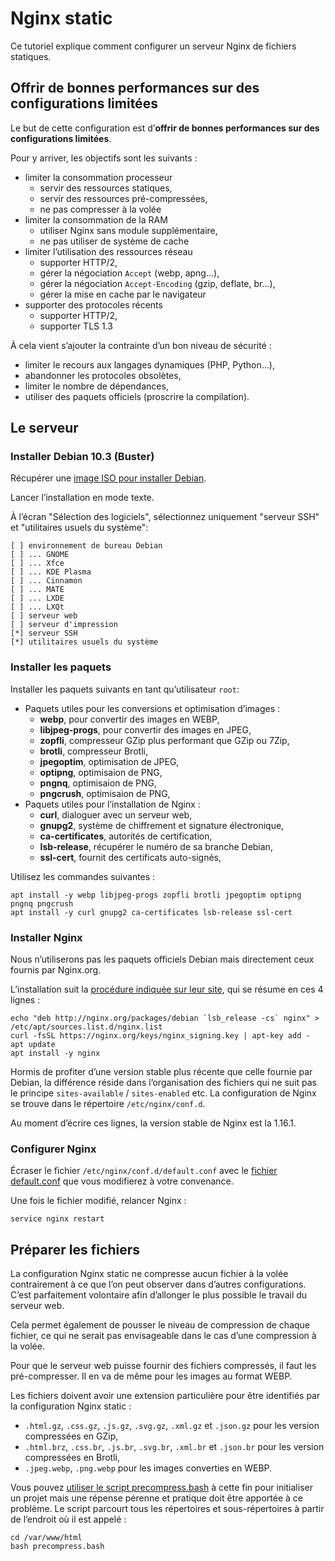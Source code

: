 Nginx static
============

Ce tutoriel explique comment configurer un serveur Nginx de fichiers statiques.

Offrir de bonnes performances sur des configurations limitées
-------------------------------------------------------------

Le but de cette configuration est d’**offrir de bonnes performances sur des configurations limitées**.

Pour y arriver, les objectifs sont les suivants :

- limiter la consommation processeur
	- servir des ressources statiques,
	- servir des ressources pré-compressées,
	- ne pas compresser à la volée
- limiter la consommation de la RAM
	- utiliser Nginx sans module supplémentaire,
	- ne pas utiliser de système de cache
- limiter l’utilisation des ressources réseau
	- supporter HTTP/2,
	- gérer la négociation `Accept` (webp, apng…),
	- gérer la négociation `Accept-Encoding` (gzip, deflate, br…),
	- gérer la mise en cache par le navigateur
- supporter des protocoles récents
	- supporter HTTP/2,
	- supporter TLS 1.3

À cela vient s’ajouter la contrainte d’un bon niveau de sécurité :

- limiter le recours aux langages dynamiques (PHP, Python…),
- abandonner les protocoles obsolètes,
- limiter le nombre de dépendances,
- utiliser des paquets officiels (proscrire la compilation).

Le serveur
----------

### Installer Debian 10.3 (Buster)

Récupérer une [image ISO pour installer Debian](https://www.debian.org/distrib/netinst).

Lancer l’installation en mode texte.

À l’écran "Sélection des logiciels", sélectionnez uniquement "serveur SSH" et "utilitaires usuels du système":

	[ ] environnement de bureau Debian
	[ ] ... GNOME
	[ ] ... Xfce
	[ ] ... KDE Plasma
	[ ] ... Cinnamon
	[ ] ... MATE
	[ ] ... LXDE
	[ ] ... LXQt
	[ ] serveur web
	[ ] serveur d'impression
	[*] serveur SSH
	[*] utilitaires usuels du système

### Installer les paquets

Installer les paquets suivants en tant qu’utilisateur `root`:

- Paquets utiles pour les conversions et optimisation d’images :
	- **webp**, pour convertir des images en WEBP,
	- **libjpeg-progs**, pour convertir des images en JPEG,
	- **zopfli**, compresseur GZip plus performant que GZip ou 7Zip,
	- **brotli**, compresseur Brotli,
	- **jpegoptim**, optimisation de JPEG,
	- **optipng**, optimisaion de PNG,
	- **pngnq**, optimisaion de PNG,
	- **pngcrush**, optimisaion de PNG,
- Paquets utiles pour l’installation de Nginx :
	- **curl**, dialoguer avec un serveur web,
	- **gnupg2**, système de chiffrement et signature électronique,
	- **ca-certificates**, autorités de certification,
	- **lsb-release**, récupérer le numéro de sa branche Debian,
	- **ssl-cert**, fournit des certificats auto-signés,

Utilisez les commandes suivantes :

	apt install -y webp libjpeg-progs zopfli brotli jpegoptim optipng pngnq pngcrush
	apt install -y curl gnupg2 ca-certificates lsb-release ssl-cert

### Installer Nginx

Nous n’utiliserons pas les paquets officiels Debian mais directement ceux fournis par Nginx.org.

L’installation suit la [procédure indiquée sur leur site](http://nginx.org/en/linux_packages.html#Debian), qui se résume en ces 4 lignes :

	echo "deb http://nginx.org/packages/debian `lsb_release -cs` nginx" > /etc/apt/sources.list.d/nginx.list
	curl -fsSL https://nginx.org/keys/nginx_signing.key | apt-key add -
	apt update
	apt install -y nginx

Hormis de profiter d’une version stable plus récente que celle fournie par Debian, la différence réside dans l’organisation des fichiers qui ne suit pas le principe `sites-available` / `sites-enabled` etc. La configuration de Nginx se trouve dans le répertoire `/etc/nginx/conf.d`.

Au moment d’écrire ces lignes, la version stable de Nginx est la 1.16.1.

### Configurer Nginx

Écraser le fichier `/etc/nginx/conf.d/default.conf` avec le [fichier default.conf](default.conf) que vous modifierez à votre convenance.

Une fois le fichier modifié, relancer Nginx :

	service nginx restart

Préparer les fichiers
---------------------

La configuration Nginx static ne compresse aucun fichier à la volée contrairement à ce que l’on peut observer dans d’autres configurations. C’est parfaitement volontaire afin d’allonger le plus possible le travail du serveur web.

Cela permet également de pousser le niveau de compression de chaque fichier, ce qui ne serait pas envisageable dans le cas d’une compression à la volée.

Pour que le serveur web puisse fournir des fichiers compressés, il faut les pré-compresser. Il en va de même pour les images au format WEBP.

Les fichiers doivent avoir une extension particulière pour être identifiés par la configuration Nginx static :

- `.html.gz`, `.css.gz`, `.js.gz`, `.svg.gz`, `.xml.gz` et `.json.gz` pour les version compressées en GZip,
- `.html.brz`, `.css.br`, `.js.br`, `.svg.br`, `.xml.br` et `.json.br` pour les version compressées en Brotli,
- `.jpeg.webp`, `.png.webp` pour les images converties en WEBP.

Vous pouvez [utiliser le script precompress.bash](precompress.bash) à cette fin pour initialiser un projet mais une répense pérenne et pratique doit être apportée à ce problème. Le script parcourt tous les répertoires et sous-répertoires à partir de l’endroit où il est appelé :

	cd /var/www/html
	bash precompress.bash
